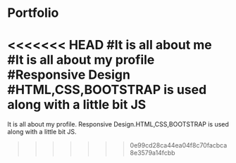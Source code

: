 # Portfolio
<<<<<<< HEAD
#It is all about me
#It is all about my profile
#Responsive Design
#HTML,CSS,BOOTSTRAP is used along with a little bit JS
=======
It is all about my profile. Responsive Design.HTML,CSS,BOOTSTRAP is used along with a little bit JS.
>>>>>>> 0e99cd28ca44ea04f8c70facbca8e3579a14fcbb
